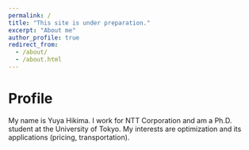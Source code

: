 ```yaml
---
permalink: /
title: "This site is under preparation."
excerpt: "About me"
author_profile: true
redirect_from: 
  - /about/
  - /about.html
---
```


# Profile
My name is Yuya Hikima. I work for NTT Corporation and am a Ph.D. student at the University of Tokyo.
My interests are optimization and its applications (pricing, transportation).


